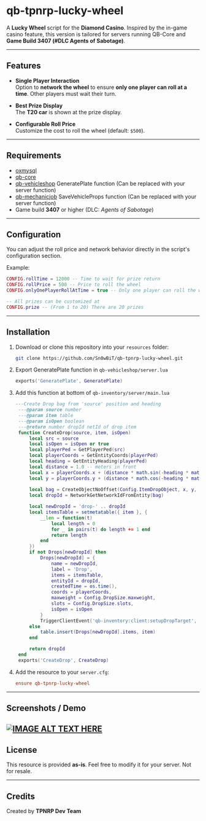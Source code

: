 # qb-tpnrp-lucky-wheel

A **Lucky Wheel** script for the **Diamond Casino**. Inspired by the in-game casino feature, this version is tailored for servers running QB-Core and **Game Build 3407 (#DLC Agents of Sabotage)**.

---

## Features

- **Single Player Interaction**  
  Option to **network the wheel** to ensure **only one player can roll at a time**. Other players must wait their turn.

- **Best Prize Display**  
  The **T20 car** is shown at the prize display.

- **Configurable Roll Price**  
  Customize the cost to roll the wheel (default: `$500`).

---

## Requirements

- [oxmysql](https://github.com/overextended/oxmysql)
- [qb-core](https://github.com/qbcore-framework/qb-core) 
- [qb-vehicleshop](https://github.com/qbcore-framework/qb-vehicleshop) GeneratePlate function (Can be replaced with your server function)
- [qb-mechanicjob](https://github.com/qbcore-framework/qb-mechanicjob) SaveVehicleProps function (Can be replaced with your server function)
- Game build **3407** or higher (DLC: *Agents of Sabotage*)

---

## Configuration

You can adjust the roll price and network behavior directly in the script's configuration section.

Example:
```lua
CONFIG.rollTime = 12000 -- Time to wait for prize return
CONFIG.rollPrice = 500 -- Price to roll the wheel
CONFIG.onlyOnePlayerRollAtTime = true -- Only one player can roll the wheel at a time (Other player have to wait)

-- All prizes can be customized at
CONFIG.prize -- (From 1 to 20) There are 20 prizes
```

---

## Installation

1. Download or clone this repository into your `resources` folder:
   ```bash
   git clone https://github.com/Sn0wBiT/qb-tpnrp-lucky-wheel.git
   ```

2. Export GeneratePlate function in `qb-vehicleshop/server.lua`
   ```lua
   exports('GeneratePlate', GeneratePlate)
   ```
3. Add this function at bottom of `qb-inventory/server/main.lua`
   ```lua
   ---Create Drop bag from 'source' position and heading
    ---@param source number
    ---@param item table
    ---@param isOpen boolean
    ---@return number dropId netId of drop item
    function CreateDrop(source, item, isOpen)
        local src = source
        local isOpen = isOpen or true
        local playerPed = GetPlayerPed(src)
        local playerCoords = GetEntityCoords(playerPed)
        local heading = GetEntityHeading(playerPed)
        local distance = 1.0 -- meters in front
        local x = playerCoords.x + (distance * math.sin(-heading * math.pi / 180.0))
        local y = playerCoords.y + (distance * math.cos(-heading * math.pi / 180.0))
        
        local bag = CreateObjectNoOffset(Config.ItemDropObject, x, y, playerCoords.z, true, true, false)
        local dropId = NetworkGetNetworkIdFromEntity(bag)

        local newDropId = 'drop-' .. dropId
        local itemsTable = setmetatable({ item }, {
            __len = function(t)
                local length = 0
                for _ in pairs(t) do length += 1 end
                return length
            end
        })
        if not Drops[newDropId] then
            Drops[newDropId] = {
                name = newDropId,
                label = 'Drop',
                items = itemsTable,
                entityId = dropId,
                createdTime = os.time(),
                coords = playerCoords,
                maxweight = Config.DropSize.maxweight,
                slots = Config.DropSize.slots,
                isOpen = isOpen
            }
            TriggerClientEvent('qb-inventory:client:setupDropTarget', -1, dropId)
        else
            table.insert(Drops[newDropId].items, item)
        end

        return dropId
    end
    exports('CreateDrop', CreateDrop)
   ```
4. Add the resource to your `server.cfg`:
   ```cfg
   ensure qb-tpnrp-lucky-wheel
   ```

---

## Screenshots / Demo
[![IMAGE ALT TEXT HERE](https://img.youtube.com/vi/1dXloRK-c_0/0.jpg)](https://www.youtube.com/watch?v=1dXloRK-c_0)
---

## License

This resource is provided **as-is**. Feel free to modify it for your server. Not for resale.

---

## Credits

Created by **TPNRP Dev Team**
